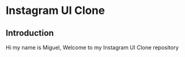 # Instagram UI Clone

## Introduction
  Hi my name is Miguel, Welcome to my Instagram UI Clone repository
